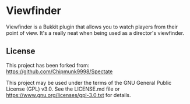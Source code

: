 Viewfinder
==========

Viewfinder is a Bukkit plugin that allows you to watch players from their point of view. It's a really neat when being used as a director's viewfinder.

License
-------

This project has been forked from: https://github.com/Chipmunk9998/Spectate

This project may be used under the terms of the GNU General Public License (GPL) v3.0. See the LICENSE.md file or https://www.gnu.org/licenses/gpl-3.0.txt for details.
